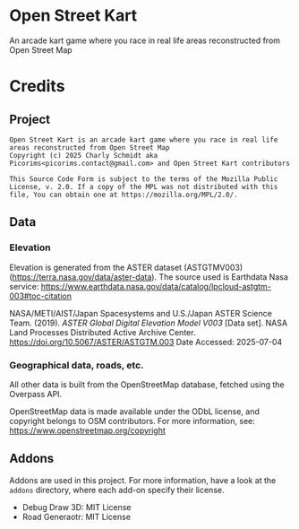 # Open Street Kart

An arcade kart game where you race in real life areas reconstructed from Open Street Map

# Credits

## Project

```
Open Street Kart is an arcade kart game where you race in real life areas reconstructed from Open Street Map
Copyright (c) 2025 Charly Schmidt aka Picorims<picorims.contact@gmail.com> and Open Street Kart contributors

This Source Code Form is subject to the terms of the Mozilla Public
License, v. 2.0. If a copy of the MPL was not distributed with this
file, You can obtain one at https://mozilla.org/MPL/2.0/.
```

## Data

### Elevation

Elevation is generated from the ASTER dataset (ASTGTMV003) (https://terra.nasa.gov/data/aster-data).
The source used is Earthdata Nasa service: https://www.earthdata.nasa.gov/data/catalog/lpcloud-astgtm-003#toc-citation

NASA/METI/AIST/Japan Spacesystems and U.S./Japan ASTER Science Team. (2019). <i>ASTER Global Digital Elevation Model V003</i> [Data set]. NASA Land Processes Distributed Active Archive Center. https://doi.org/10.5067/ASTER/ASTGTM.003 Date Accessed: 2025-07-04

### Geographical data, roads, etc.

All other data is built from the OpenStreetMap database, fetched using the Overpass API.

OpenStreetMap data is made available under the ODbL license, and copyright belongs to OSM contributors.
For more information, see: https://www.openstreetmap.org/copyright

## Addons

Addons are used in this project. For more information, have a look at the `addons` directory, where each add-on specify their license.

- Debug Draw 3D: MIT License
- Road Generaotr: MIT License